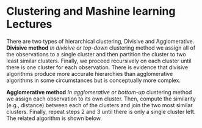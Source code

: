 # Clustering and Mashine learning Lectures
There are two types of hierarchical clustering, Divisive and Agglomerative.
**Divisive method**	
*In divisive or top-down* clustering method we assign all of the observations to a single cluster and 
then partition the cluster to two least similar clusters. Finally, we proceed recursively on each 
cluster until there is one cluster for each observation. There is evidence that divisive algorithms 
produce more accurate hierarchies than agglomerative  algorithms in some circumstances but is 
conceptually more complex.		
 		
**Agglomerative method**
*In agglomerative or bottom-up* clustering method we assign each observation 
to its own cluster. Then, compute the similarity (e.g., distance) between each of the clusters and 
join the two most similar clusters. Finally, repeat steps 2 and 3 until there is only a single 
cluster left. The related algorithm is shown below.